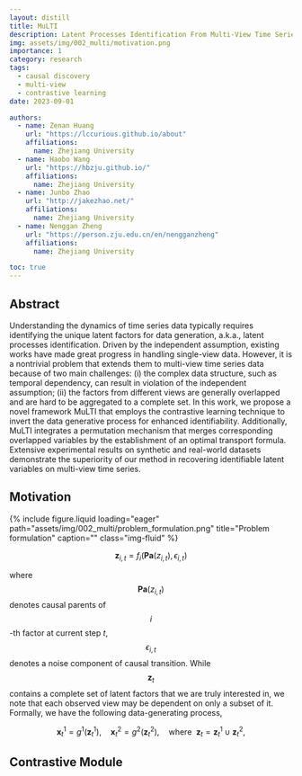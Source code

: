 ```yaml
---
layout: distill
title: MuLTI
description: Latent Processes Identification From Multi-View Time Series
img: assets/img/002_multi/motivation.png
importance: 1
category: research
tags:
  - causal discovery
  - multi-view
  - contrastive learning
date: 2023-09-01

authors:
  - name: Zenan Huang
    url: "https://lccurious.github.io/about"
    affiliations:
      name: Zhejiang University
  - name: Haobo Wang
    url: "https://hbzju.github.io/"
    affiliations:
      name: Zhejiang University
  - name: Junbo Zhao
    url: "http://jakezhao.net/"
    affiliations:
      name: Zhejiang University
  - name: Nenggan Zheng
    url: "https://person.zju.edu.cn/en/nengganzheng"
    affiliations:
      name: Zhejiang University

toc: true
---
```



## Abstract

Understanding the dynamics of time series data typically requires identifying the unique latent factors for data generation, a.k.a., latent processes identification. Driven by the independent assumption, existing works have made great progress in handling single-view data. However, it is a nontrivial problem that extends them to multi-view time series data because of two main challenges: (i) the complex data structure, such as temporal dependency, can result in violation of the independent assumption; (ii) the factors from different views are generally overlapped and are hard to be aggregated to a complete set. In this work, we propose a novel framework MuLTI that employs the contrastive learning technique to invert the data generative process for enhanced identifiability. Additionally, MuLTI integrates a permutation mechanism that merges corresponding overlapped variables by the establishment of an optimal transport formula. Extensive experimental results on synthetic and real-world datasets demonstrate the superiority of our method in recovering identifiable latent variables on multi-view time series.

## Motivation

<div class="l-body">
    <div class="col-sm mt-3 mt-md-0">
        {% include figure.liquid loading="eager" path="assets/img/002_multi/problem_formulation.png" title="Problem formulation" caption="" class="img-fluid" %}
    </div>
</div>

$$
\begin{equation}
\boldsymbol{z}_{i,t}=f_{i}(\boldsymbol{Pa}(z_{i,t}), \epsilon_{i,t})
\end{equation}
$$

where $$\textbf{Pa}(z_{i,t})$$ denotes causal parents of $$i$$-th factor at current step $t$, $$\epsilon_{i,t}$$ denotes a noise component of causal transition.
While $$\boldsymbol{z}_t$$ contains a complete set of latent factors that we are truly interested in, we note that each observed view may be dependent on only a subset of it. 
Formally, we have the following data-generating process,

$$
\begin{equation}
    \boldsymbol{x}^{1}_{t}  = g^{1}(\boldsymbol{z}^{1}_{t}), \quad 
    \boldsymbol{x}^{2}_{t}  = g^{2}(\boldsymbol{z}^{2}_{t}), \quad 
    \text{where}~~\boldsymbol{z}_{t} = \boldsymbol{z}^{1}_{t}\cup \boldsymbol{z}^{2}_{t},
\end{equation}
$$

## Contrastive Module

